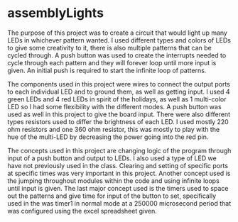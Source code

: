 # assemblyLights
  The purpose of this project was to create a circuit that would light up many LEDs in whichever pattern wanted. I used different types and colors of LEDs to give some creativity to it, there is also multiple patterns that can be cycled through. A push button was used to create the interrupts needed to cycle through each pattern and they will forever loop until more input is given. An initial push is required to start the infinite loop of patterns.
  
  The components used in this project were wires to connect the output ports to each individual LED and to ground them, as well as getting input. I used 4 green LEDs and 4 red LEDs in spirit of the holidays, as well as 1 multi-color LED so I had some flexibility with the different modes. A push button was used as well in this project to give the board input. There were also different types resistors used to differ the brightness of each LED. I used mostly 220 ohm resistors and one 360 ohm resistor, this was mostly to play with the hue of the multi-LED by decreasing the power going into the red pin.
  
  The concepts used in this project are changing logic of the program through input of a push button and output to LEDs. I also used a type of LED we have not previously used in the class. Clearing and setting of specific ports at specific times was very important in this project. Another concept used is the jumping throughout modules within the code and using infinite loops until input is given. The last major concept used is the timers used to space out the patterns and give time for input of the button to set, specifically used in the was timer1 in normal mode at a 250000 microsecond period that was configured using the excel spreadsheet given. 
